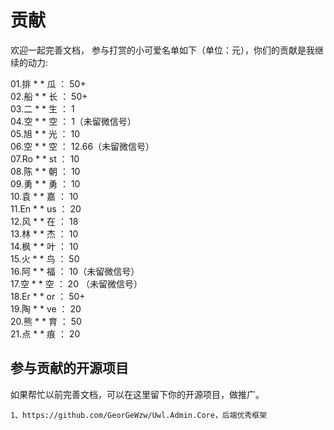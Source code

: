 # 贡献


欢迎一起完善文档，
参与打赏的小可爱名单如下（单位：元），你们的贡献是我继续的动力:


01.排 * * 瓜    ：  50+  
02.船 * * 长    ：  50+  
03.二 * * 生    ：  1  
04.空 * * 空    ：  1（未留微信号）  
05.旭 * * 光    ：  10  
06.空 * * 空    ：  12.66（未留微信号）  
07.Ro * * st    ：  10  
08.陈 * * 朝    ：  10  
09.勇 * * 勇    ：  10   
10.袁 * * 嘉    ：  10   
11.En * * us    ：  20   
12.风 * * 在    ：  18   
13.林 * * 杰    ：  10   
14.枫 * * 叶    ：  10   
15.火 * * 鸟    ：  50   
16.阿 * * 福    ：  10（未留微信号）    
17.空 * * 空    ：  20 （未留微信号）    
18.Er * * or    ：  50+       
19.陶 * * ve    ：  20       
20.熊 * * 育    ：  50    
21.点 * * 痕    ：  20   

  
    


## 参与贡献的开源项目

如果帮忙以前完善文档，可以在这里留下你的开源项目，做推广。

```
1、https://github.com/GeorGeWzw/Uwl.Admin.Core，后端优秀框架  


```